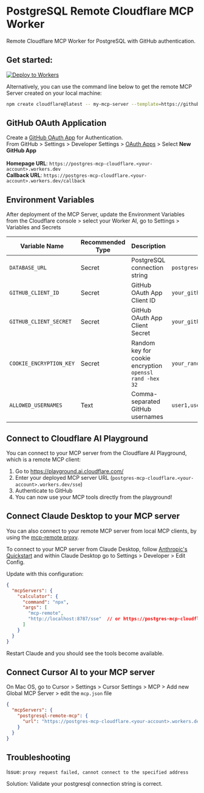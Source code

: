 # PostgreSQL Remote Cloudflare MCP Worker
Remote Cloudflare MCP Worker for PostgreSQL with GitHub authentication.

## Get started: 
[![Deploy to Workers](https://deploy.workers.cloudflare.com/button)](https://deploy.workers.cloudflare.com/?url=https://github.com/Stratus-Cyber/postgres-mcp-cloudflare)

Alternatively, you can use the command line below to get the remote MCP Server created on your local machine:

```bash
npm create cloudflare@latest -- my-mcp-server --template=https://github.com/Stratus-Cyber/postgres-mcp-cloudflare.git
```
## GitHub OAuth Application
Create a <u>GitHub OAuth App</u> for Authentication. <br>
From GitHub > Settings > Developer Settings > [OAuth Apps](https://github.com/settings/apps) > Select <b>New GitHub App</b> <br><br>
<b>Homepage URL</b>: `https://postgres-mcp-cloudflare.<your-account>.workers.dev`<br>
<b>Callback URL</b>: `https://postgres-mcp-cloudflare.<your-account>.workers.dev/callback` <br>

## Environment Variables
After deployment of the MCP Server, update the Environment Variables from the Cloudflare console > select your Worker AI, go to Settings > Variables and Secrets

| Variable Name | Recommended Type | Description | Example Value |
|---------------|------|-------------|---------------|
| `DATABASE_URL` | Secret | PostgreSQL connection string | `postgresql://user:password@host:5432/database` |
| `GITHUB_CLIENT_ID` | Secret | GitHub OAuth App Client ID | `your_github_client_id` |
| `GITHUB_CLIENT_SECRET` | Secret | GitHub OAuth App Client Secret | `your_github_client_secret` |
| `COOKIE_ENCRYPTION_KEY` | Secret | Random key for cookie encryption `openssl rand -hex 32` | `your_random_32_char_key` |
| `ALLOWED_USERNAMES` | Text | Comma-separated GitHub usernames | `user1,user2,user3` |

## Connect to Cloudflare AI Playground

You can connect to your MCP server from the Cloudflare AI Playground, which is a remote MCP client:

1. Go to https://playground.ai.cloudflare.com/
2. Enter your deployed MCP server URL (`postgres-mcp-cloudflare.<your-account>.workers.dev/sse`)
3. Authenticate to GitHub
4. You can now use your MCP tools directly from the playground!

## Connect Claude Desktop to your MCP server

You can also connect to your remote MCP server from local MCP clients, by using the [mcp-remote proxy](https://www.npmjs.com/package/mcp-remote). 

To connect to your MCP server from Claude Desktop, follow [Anthropic's Quickstart](https://modelcontextprotocol.io/quickstart/user) and within Claude Desktop go to Settings > Developer > Edit Config.

Update with this configuration:

```json
{
  "mcpServers": {
    "calculator": {
      "command": "npx",
      "args": [
        "mcp-remote",
        "http://localhost:8787/sse"  // or https://postgres-mcp-cloudflare.<your-account>.workers.dev/sse
      ]
    }
  }
}
```

Restart Claude and you should see the tools become available. 

## Connect Cursor AI to your MCP server

On Mac OS, go to Cursor > Settings > Cursor Settings > MCP > Add new Global MCP Server > edit the `mcp.json` file

```json
{
  "mcpServers": {
    "postgresql-remote-mcp": {
      "url": "https://postgres-mcp-cloudflare.<your-account>.workers.dev/sse"
    }
  }
}
```

## Troubleshooting

Issue: `proxy request failed, cannot connect to the specified address`

Solution: Validate your postgresql connection string is correct.